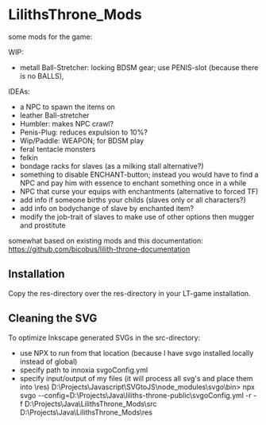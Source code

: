 # LilithsThrone_Mods
some mods for the game:

WIP:
- metall Ball-Stretcher: locking BDSM gear; use PENIS-slot (because there is no BALLS), 

IDEAs:
- a NPC to spawn the items on
- leather Ball-stretcher
- Humbler: makes NPC crawl?
- Penis-Plug: reduces expulsion to 10%?
- Wip/Paddle: WEAPON; for BDSM play
- feral tentacle monsters
- felkin
- bondage racks for slaves (as a milking stall alternative?)
- something to disable ENCHANT-button; instead you would have to find a NPC and pay him with essence to enchant something once in a while
- NPC that curse your equips with enchantments (alternative to forced TF)
- add info if someone births your childs (slaves only or all characters?)
- add info on bodychange of slave by enchanted item?
- modify the job-trait of slaves to make use of other options then mugger and prostitute

somewhat based on existing mods and this documentation: https://github.com/bicobus/lilith-throne-documentation

Installation
-----------------------------
Copy the res-directory over the res-directory in your LT-game installation.

Cleaning the SVG
-----------------------------
To optimize Inkscape generated SVGs in the src-directory:
- use NPX to run from that location (because I have svgo installed locally instead of global)
- specify path to innoxia svgoConfig.yml
- specify input/output of my files (it will process all svg's and place them into \res)
D:\Projects\Javascript\SVGtoJS\node_modules\svgo\bin>
npx svgo --config=D:\Projects\Java\liliths-throne-public\svgoConfig.yml -r -f D:\Projects\Java\LilithsThrone_Mods\src D:\Projects\Java\LilithsThrone_Mods\res